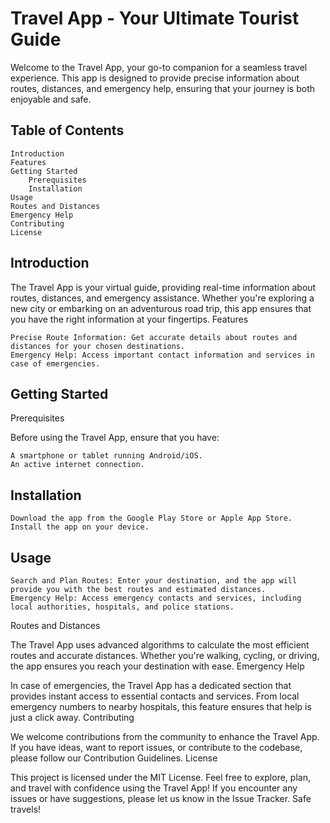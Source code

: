 # Travel App - Your Ultimate Tourist Guide

Welcome to the Travel App, your go-to companion for a seamless travel experience. This app is designed to provide precise information about routes, distances, and emergency help, ensuring that your journey is both enjoyable and safe.
## Table of Contents

    Introduction
    Features
    Getting Started
        Prerequisites
        Installation
    Usage
    Routes and Distances
    Emergency Help
    Contributing
    License

## Introduction

The Travel App is your virtual guide, providing real-time information about routes, distances, and emergency assistance. Whether you're exploring a new city or embarking on an adventurous road trip, this app ensures that you have the right information at your fingertips.
Features

    Precise Route Information: Get accurate details about routes and distances for your chosen destinations.
    Emergency Help: Access important contact information and services in case of emergencies.

## Getting Started
Prerequisites

Before using the Travel App, ensure that you have:

    A smartphone or tablet running Android/iOS.
    An active internet connection.

## Installation

    Download the app from the Google Play Store or Apple App Store.
    Install the app on your device.

## Usage

    Search and Plan Routes: Enter your destination, and the app will provide you with the best routes and estimated distances.
    Emergency Help: Access emergency contacts and services, including local authorities, hospitals, and police stations.

Routes and Distances

The Travel App uses advanced algorithms to calculate the most efficient routes and accurate distances. Whether you're walking, cycling, or driving, the app ensures you reach your destination with ease.
Emergency Help

In case of emergencies, the Travel App has a dedicated section that provides instant access to essential contacts and services. From local emergency numbers to nearby hospitals, this feature ensures that help is just a click away.
Contributing

We welcome contributions from the community to enhance the Travel App. If you have ideas, want to report issues, or contribute to the codebase, please follow our Contribution Guidelines.
License

This project is licensed under the MIT License. Feel free to explore, plan, and travel with confidence using the Travel App! If you encounter any issues or have suggestions, please let us know in the Issue Tracker. Safe travels!
